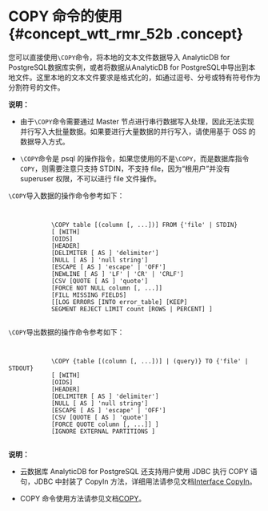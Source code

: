 # COPY 命令的使用 {#concept_wtt_rmr_52b .concept}

您可以直接使用`\COPY`命令，将本地的文本文件数据导入 AnalyticDB for PostgreSQL数据库实例，或者将数据从AnalyticDB for PostgreSQL中导出到本地文件。这里本地的文本文件要求是格式化的，如通过逗号、分号或特有符号作为分割符号的文件。

**说明：** 

-   由于`\COPY`命令需要通过 Master 节点进行串行数据写入处理，因此无法实现并行写入大批量数据。如果要进行大量数据的并行写入，请使用基于 OSS 的数据导入方式。

-   `\COPY`命令是 psql 的操作指令，如果您使用的不是`\COPY`，而是数据库指令`COPY`，则需要注意只支持 STDIN，不支持 file，因为“根用户”并没有 superuser 权限，不可以进行 file 文件操作。


`\COPY`导入数据的操作命令参考如下：

``` {#codeblock_arf_4k0_0ch}


            \COPY table [(column [, ...])] FROM {'file' | STDIN}
            [ [WITH] 
            [OIDS]
            [HEADER]
            [DELIMITER [ AS ] 'delimiter']
            [NULL [ AS ] 'null string']
            [ESCAPE [ AS ] 'escape' | 'OFF']
            [NEWLINE [ AS ] 'LF' | 'CR' | 'CRLF']
            [CSV [QUOTE [ AS ] 'quote'] 
            [FORCE NOT NULL column [, ...]]
            [FILL MISSING FIELDS]
            [[LOG ERRORS [INTO error_table] [KEEP] 
            SEGMENT REJECT LIMIT count [ROWS | PERCENT] ]
		
```

`\COPY`导出数据的操作命令参考如下：

``` {#codeblock_re9_hyt_ip7}


            \COPY {table [(column [, ...])] | (query)} TO {'file' | STDOUT}
            [ [WITH] 
            [OIDS]
            [HEADER]
            [DELIMITER [ AS ] 'delimiter']
            [NULL [ AS ] 'null string']
            [ESCAPE [ AS ] 'escape' | 'OFF']
            [CSV [QUOTE [ AS ] 'quote'] 
            [FORCE QUOTE column [, ...]] ]
            [IGNORE EXTERNAL PARTITIONS ]
		
```

**说明：** 

-   云数据库 AnalyticDB for PostgreSQL 还支持用户使用 JDBC 执行 COPY 语句，JDBC 中封装了 CopyIn 方法，详细用法请参见文档[Interface CopyIn](https://jdbc.postgresql.org/documentation/publicapi/org/postgresql/copy/CopyIn.html)。

-   COPY 命令使用方法请参见文档[COPY](http://gpdb.docs.pivotal.io/4380/ref_guide/sql_commands/COPY.html)。


